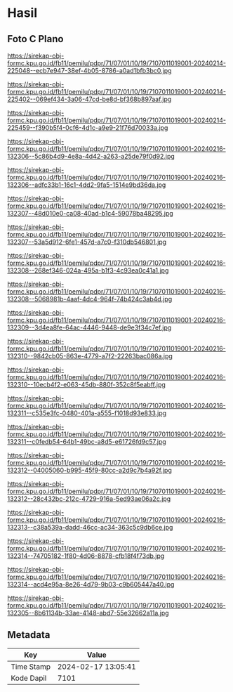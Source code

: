 # Hasil

## Foto C Plano

https://sirekap-obj-formc.kpu.go.id/fb11/pemilu/pdpr/71/07/01/10/19/7107011019001-20240214-225048--ecb7e947-38ef-4b05-8786-a0ad1bfb3bc0.jpg

https://sirekap-obj-formc.kpu.go.id/fb11/pemilu/pdpr/71/07/01/10/19/7107011019001-20240214-225402--069ef434-3a06-47cd-be8d-bf368b897aaf.jpg

https://sirekap-obj-formc.kpu.go.id/fb11/pemilu/pdpr/71/07/01/10/19/7107011019001-20240214-225459--f390b5f4-0cf6-4d1c-a9e9-21f76d70033a.jpg

https://sirekap-obj-formc.kpu.go.id/fb11/pemilu/pdpr/71/07/01/10/19/7107011019001-20240216-132306--5c86b4d9-4e8a-4d42-a263-a25de79f0d92.jpg

https://sirekap-obj-formc.kpu.go.id/fb11/pemilu/pdpr/71/07/01/10/19/7107011019001-20240216-132306--adfc33b1-16c1-4dd2-9fa5-1514e9bd36da.jpg

https://sirekap-obj-formc.kpu.go.id/fb11/pemilu/pdpr/71/07/01/10/19/7107011019001-20240216-132307--48d010e0-ca08-40ad-b1c4-59078ba48295.jpg

https://sirekap-obj-formc.kpu.go.id/fb11/pemilu/pdpr/71/07/01/10/19/7107011019001-20240216-132307--53a5d912-6fe1-457d-a7c0-f310db546801.jpg

https://sirekap-obj-formc.kpu.go.id/fb11/pemilu/pdpr/71/07/01/10/19/7107011019001-20240216-132308--268ef346-024a-495a-b1f3-4c93ea0c41a1.jpg

https://sirekap-obj-formc.kpu.go.id/fb11/pemilu/pdpr/71/07/01/10/19/7107011019001-20240216-132308--5068981b-4aaf-4dc4-964f-74b424c3ab4d.jpg

https://sirekap-obj-formc.kpu.go.id/fb11/pemilu/pdpr/71/07/01/10/19/7107011019001-20240216-132309--3d4ea8fe-64ac-4446-9448-de9e3f34c7ef.jpg

https://sirekap-obj-formc.kpu.go.id/fb11/pemilu/pdpr/71/07/01/10/19/7107011019001-20240216-132310--9842cb05-863e-4779-a7f2-22263bac086a.jpg

https://sirekap-obj-formc.kpu.go.id/fb11/pemilu/pdpr/71/07/01/10/19/7107011019001-20240216-132310--10ecb4f2-e063-45db-880f-352c8f5eabff.jpg

https://sirekap-obj-formc.kpu.go.id/fb11/pemilu/pdpr/71/07/01/10/19/7107011019001-20240216-132311--c535e3fc-0480-401a-a555-f1018d93e833.jpg

https://sirekap-obj-formc.kpu.go.id/fb11/pemilu/pdpr/71/07/01/10/19/7107011019001-20240216-132311--c0fedb54-64b1-49bc-a8d5-e61726fd9c57.jpg

https://sirekap-obj-formc.kpu.go.id/fb11/pemilu/pdpr/71/07/01/10/19/7107011019001-20240216-132312--04005060-b995-45f9-80cc-a2d9c7b4a92f.jpg

https://sirekap-obj-formc.kpu.go.id/fb11/pemilu/pdpr/71/07/01/10/19/7107011019001-20240216-132312--28c432bc-212c-4729-916a-5ed93ae06a2c.jpg

https://sirekap-obj-formc.kpu.go.id/fb11/pemilu/pdpr/71/07/01/10/19/7107011019001-20240216-132313--c38a539a-dadd-46cc-ac34-363c5c9db6ce.jpg

https://sirekap-obj-formc.kpu.go.id/fb11/pemilu/pdpr/71/07/01/10/19/7107011019001-20240216-132314--74705182-1f80-4d06-8878-cfb18f4f73db.jpg

https://sirekap-obj-formc.kpu.go.id/fb11/pemilu/pdpr/71/07/01/10/19/7107011019001-20240216-132314--acd4e95a-8e26-4d79-9b03-c9b605447a40.jpg

https://sirekap-obj-formc.kpu.go.id/fb11/pemilu/pdpr/71/07/01/10/19/7107011019001-20240216-132305--8b61134b-33ae-4148-abd7-55e32662a11a.jpg


## Metadata

| Key        | Value               |
| ---------- | ------------------- |
| Time Stamp | 2024-02-17 13:05:41 |
| Kode Dapil | 7101                |



